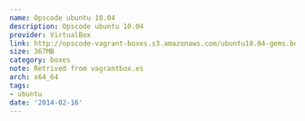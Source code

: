 ```yaml
---
name: Opscode ubuntu 10.04
description: Opscode ubuntu 10.04
provider: VirtualBox
link: http://opscode-vagrant-boxes.s3.amazonaws.com/ubuntu10.04-gems.box
size: 367MB
category: boxes
note: Retrived from vagrantbox.es
arch: x64_64
tags:
- ubuntu
date: '2014-02-16'
---
```

